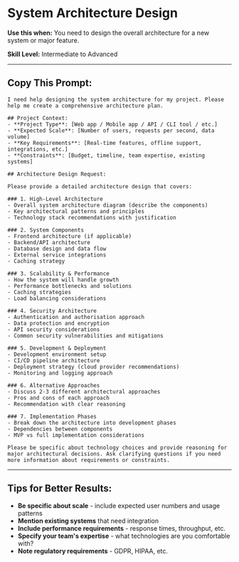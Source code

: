 # System Architecture Design

**Use this when:** You need to design the overall architecture for a new system or major feature.

**Skill Level:** Intermediate to Advanced

---

## Copy This Prompt:

```
I need help designing the system architecture for my project. Please help me create a comprehensive architecture plan.

## Project Context:
- **Project Type**: [Web app / Mobile app / API / CLI tool / etc.]
- **Expected Scale**: [Number of users, requests per second, data volume]
- **Key Requirements**: [Real-time features, offline support, integrations, etc.]
- **Constraints**: [Budget, timeline, team expertise, existing systems]

## Architecture Design Request:

Please provide a detailed architecture design that covers:

### 1. High-Level Architecture
- Overall system architecture diagram (describe the components)
- Key architectural patterns and principles
- Technology stack recommendations with justification

### 2. System Components
- Frontend architecture (if applicable)
- Backend/API architecture  
- Database design and data flow
- External service integrations
- Caching strategy

### 3. Scalability & Performance
- How the system will handle growth
- Performance bottlenecks and solutions
- Caching strategies
- Load balancing considerations

### 4. Security Architecture
- Authentication and authorisation approach
- Data protection and encryption
- API security considerations
- Common security vulnerabilities and mitigations

### 5. Development & Deployment
- Development environment setup
- CI/CD pipeline architecture
- Deployment strategy (cloud provider recommendations)
- Monitoring and logging approach

### 6. Alternative Approaches
- Discuss 2-3 different architectural approaches
- Pros and cons of each approach
- Recommendation with clear reasoning

### 7. Implementation Phases
- Break down the architecture into development phases
- Dependencies between components
- MVP vs full implementation considerations

Please be specific about technology choices and provide reasoning for major architectural decisions. Ask clarifying questions if you need more information about requirements or constraints.
```

---

## Tips for Better Results:

- **Be specific about scale** - include expected user numbers and usage patterns
- **Mention existing systems** that need integration
- **Include performance requirements** - response times, throughput, etc.
- **Specify your team's expertise** - what technologies are you comfortable with?
- **Note regulatory requirements** - GDPR, HIPAA, etc. 